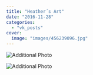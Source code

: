 ```yaml
---
title: "Heather´s Art"
date: "2016-11-28"
categories: 
  - "vk_posts"
cover:
  image: "images/456239096.jpg"
---
```


![Additional Photo](https://vodpop.ru/wp-content/uploads/2023/07/456239097.jpg)

![Additional Photo](https://vodpop.ru/wp-content/uploads/2023/07/456239098.jpg)
